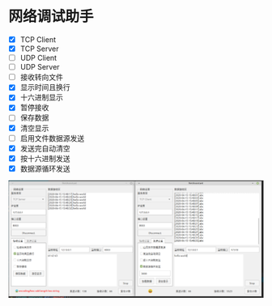 # 网络调试助手
- [x] TCP Client
- [x] TCP Server
- [ ] UDP Client
- [ ] UDP Server
- [ ] 接收转向文件
- [x] 显示时间且换行
- [x] 十六进制显示
- [x] 暂停接收
- [ ] 保存数据
- [x] 清空显示
- [ ] 启用文件数据源发送
- [x] 发送完自动清空
- [x] 按十六进制发送
- [x] 数据源循环发送

![APP](./demo.png)

